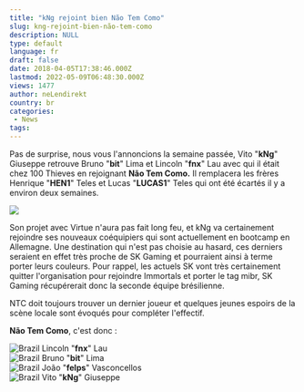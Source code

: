 ```yaml
---
title: "kNg rejoint bien Não Tem Como"
slug: kng-rejoint-bien-não-tem-como
description: NULL
type: default
language: fr
draft: false
date: 2018-04-05T17:38:46.000Z
lastmod: 2022-05-09T06:48:30.000Z
views: 1477
author: neLendirekt
country: br
categories:
 - News
tags:
---
```

Pas de surprise, nous vous l'annoncions la semaine passée, Vito "**kNg**" Giuseppe retrouve Bruno "**bit**" Lima et Lincoln "**fnx**" Lau avec qui il était chez 100 Thieves en rejoignant **Não Tem Como.**  Il remplacera les frères Henrique "**HEN1**" Teles et Lucas "**LUCAS1**" Teles qui ont été écartés il y a environ deux semaines.

![](https://flickshot-ue.s3.eu-west-2.amazonaws.com/flickshot/article/5abe2943e5969/images/YCzZSnl6nNTMfLlKU5Igxk5StewcMAMibBWuUlu7.jpeg)

Son projet avec Virtue n'aura pas fait long feu, et kNg va certainement rejoindre ses nouveaux coéquipiers qui sont actuellement en bootcamp en Allemagne. Une destination qui n'est pas choisie au hasard, ces derniers seraient en effet très proche de SK Gaming et pourraient ainsi à terme porter leurs couleurs. Pour rappel, les actuels SK vont très certainement quitter l'organisation pour rejoindre Immortals et porter le tag mibr, SK Gaming récupérerait donc la seconde équipe brésilienne.

NTC doit toujours trouver un dernier joueur et quelques jeunes espoirs de la scène locale sont évoqués pour compléter l'effectif.

**Não Tem Como**, c'est donc :

![Brazil](/images/countries/br.svg)⁠ Lincoln "**fnx**" Lau  
![Brazil](/images/countries/br.svg)⁠ Bruno "**bit**" Lima  
![Brazil](/images/countries/br.svg)⁠ ⁠João "**felps**" Vasconcellos  
![Brazil](/images/countries/br.svg)⁠ ⁠Vito "**kNg**" Giuseppe
